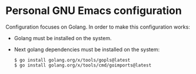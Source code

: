# Personal GNU Emacs configuration

Configuration focuses on Golang.
In order to make this configuration works:
  * Golang must be installed on the system.
  * Next golang dependencies must be installed on the system:
      
      ```
      $ go install golang.org/x/tools/gopls@latest
      $ go install golang.org/x/tools/cmd/goimports@latest
      ```

